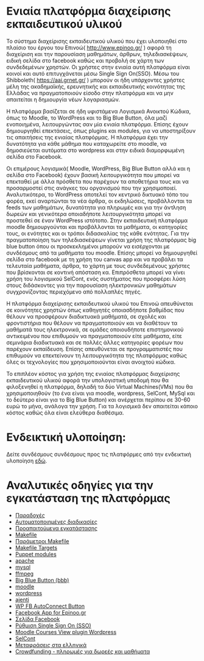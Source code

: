 # Ενιαία πλατφόρμα διαχείρισης εκπαιδευτικού υλικού

Το σύστημα διαχείρισης εκπαιδευτικού υλικού που έχει υλοποιηθεί στο πλαίσιο του έργου του Επινοώ( http://www.epinoo.gr/ ) αφορά τη διαχείριση και την παρουσίαση μαθημάτων, άρθρων, τηλεδιασκέψεων, ειδική σελίδα στο facebook καθώς και προβολή σε χάρτη των συνδεδεμένων χρηστών. Οι χρήστες στην ενιαία αυτή πλατφόρμα είναι κοινοί και αυτό επιτυγχάνεται μέσω Single Sign On(SSO). Μέσω του  Shibboleth( https://aai.grnet.gr/ )  μπορούν οι ήδη υπάρχοντες χρήστες μέλη της ακαδημαϊκής, ερευνητικής και εκπαιδευτικής κοινότητας της Ελλάδας να πραγματοποιούν είσοδο στην πλατφόρμα και να μην απαιτείται η δημιουργία νέων λογαριασμών.

Η πλατφόρμα βασίζεται σε ήδη υφιστάμενα Λογισμικά Ανοικτού Κώδικα, όπως το Moodle, το WordPress και το Big Blue Button, όλα μαζί ενοποιημένα, λειτουργώντας σαν μία ενιαία πλατφόρμα. Επίσης έχουν δημιουργηθεί επεκτάσεις, όπως plugins και modules, για να υποστηρίξουν τις απαιτήσεις της ενιαίας πλατφόρμας.  Η πλατφόρμα έχει την δυνατότητα για κάθε μάθημα που καταχωρείτε στο moodle, να δημοσιεύεται αυτόματα στο wordpress και στην ειδικά διαμορφωμένη σελίδα στο Facebook.

Οι επιμέρους λογισμικά( Moodle, WordPress, Big Blue Button αλλά και η σελίδα στο Facebook) έχουν βασική λειτουργικότητα που μπορεί να επεκταθεί με άλλα πρόσθετα που παρέχουν τα αποθετήρια τους και να προσαρμοστεί στις ανάγκες του οργανισμού που την χρησιμοποιεί. Αναλυτικότερα, το WordPress αποτελεί τον κεντρικό δικτυακό τόπο του φορέα, εκεί αναρτώνται τα νέα άρθρα, οι εκδηλώσεις, προβάλλονται τα feeds των μαθημάτων, δυνατότητα για  πληρωμές και για την άντληση δωρεών και γενικότερα οποιαδήποτε λειτουργικότητα μπορεί να προστεθεί σε έναν WordPress ιστότοπο. Στην εκπαιδευτική πλατφόρμα moodle δημιουργούνται και προβάλλονται τα μαθήματα, οι κατηγορίες τους, οι ενότητες και οι τρόποι διδασκαλίας της κάθε ενότητας. Για την πραγματοποίηση των τηλεδιασκέψεων γίνεται χρήση της πλατφόρμας big blue button όπου οι προσκεκλημένοι μπορούν να εισέρχονται με συνδέσμους από τα μαθήματα του moodle. Επίσης μπορεί να δημιουργηθεί σελίδα στο facebook με τη χρήση του canvas app και να προβάλει τα τελευταία μαθήματα, άρθρα, το χάρτη με τους συνδεδεμένους χρήστες που βρίσκονται σε κοντινή απόσταση κα. Επιπρόσθετα μπορεί να γίνει χρήση του λογισμικού SelCont, ενός συστήματος που προσφέρει λύση στους διδάσκοντες για την παρουσίαση ηλεκτρονικών μαθημάτων συγχρονίζοντας περιεχόμενο από πολλαπλές πηγές.

Η πλατφόρμα διαχείρισης εκπαιδευτικού υλικού του Επινοώ απευθύνεται σε κοινότητες χρηστών όπως καθηγητές οποιασδήποτε βαθμίδας που θέλουν να προσφέρουν διαδικτυακά μαθήματά, σε σχολές και φροντιστήρια που θέλουν να πραγματοποιούν και να διαθέτουν τα μαθήματά τους ηλεκτρονικά, σε ομάδες οποιουδήποτε επιστημονικού αντικειμένου που επιθυμούν να πραγματοποιούν είτε μαθήματα, είτε σεμινάρια διαδικτυακά και σε πολλές άλλες κατηγορίες φορέων που παρέχουν εκπαίδευση. Επίσης απευθύνεται σε προγραμματιστές που επιθυμούν να επεκτείνουν τη λειτουργικότητα της πλατφόρμας καθώς όλες οι τεχνολογίες που χρησιμοποιούνται είναι ανοιχτού κώδικα.

Το επιπλέον κόστος για χρήση της ενιαίας πλατφόρμας διαχείρισης εκπαιδευτικού υλικού αφορά την υπολογιστική υποδομή που θα φιλοξενηθεί η πλατφόρμα, δηλαδή τα δύο Virtual Machines(VMs) που θα χρησιμοποιηθούν (το ένα είναι για moodle, wordpress, SelCont, MySql και το δεύτερο είναι για το Big Blue Button) και ανέρχεται περίπου σε 30-60 ευρώ το μήνα, ανάλογα την χρήση. Για τα λογισμικά δεν απαιτείται κάποιο κόστος καθώς όλα είναι ελεύθερα διαθέσιμα.

# Ενδεικτική υλοποίηση:

Δείτε συνδέσμους συνδέσμους προς τις πλατφόρμες από την ενδεικτική υλοποίηση <a href="https://github.com/eellak/epinoo-platform/wiki/%CE%95%CE%BD%CE%B4%CE%B5%CE%B9%CE%BA%CF%84%CE%B9%CE%BA%CE%AE-%CF%85%CE%BB%CE%BF%CF%80%CE%BF%CE%AF%CE%B7%CF%83%CE%B7" target="_blank">εδώ</a>.

# Αναλυτικές οδηγίες για την εγκατάσταση της πλατφόρμας

* <a href="https://github.com/eellak/epinoo-platform/wiki/%CF%80%CE%B1%CF%81%CE%B1%CE%B4%CE%BF%CF%87%CE%AD%CF%82" target="_blank">Παραδοχές</a>
* <a href="https://github.com/eellak/epinoo-platform/wiki/%CE%91%CF%85%CF%84%CE%BF%CE%BC%CE%B1%CF%84%CE%BF%CF%80%CE%BF%CE%B9%CE%B7%CE%BC%CE%AD%CE%BD%CE%B5%CF%82-%CE%B4%CE%B9%CE%B1%CE%B4%CE%B9%CE%BA%CE%B1%CF%83%CE%AF%CE%B5%CF%82" target="_blank">Αυτοματοποιημένες διαδικασίες</a>
* <a href="https://github.com/eellak/epinoo-platform/wiki/%CE%A0%CF%81%CE%BF%CE%B1%CF%80%CE%B1%CE%B9%CF%84%CE%BF%CF%8D%CE%BC%CE%B5%CE%BD%CE%B1-%CE%B5%CE%B3%CE%BA%CE%B1%CF%84%CE%AC%CF%83%CF%84%CE%B1%CF%83%CE%B7%CF%82" target="_blank">Προαπαιτούμενα εγκατάστασης</a>
* <a href="https://github.com/eellak/epinoo-platform/wiki/Makefile" target="_blank">Makefile</a>
* <a href="https://github.com/eellak/epinoo-platform/wiki/%CE%A0%CE%B1%CF%81%CE%AC%CE%BC%CE%B5%CF%84%CF%81%CE%BF%CE%B9-Makefile" target="_blank">Παράμετροι Makefile</a>
* <a href="https://github.com/eellak/epinoo-platform/wiki/Makefile-Targets" target="_blank">Makefile Targets</a>
* <a href="https://github.com/eellak/epinoo-platform/wiki/Puppet-modules" target="_blank">Puppet modules</a>
* <a href="https://github.com/eellak/epinoo-platform/wiki/apache" target="_blank">apache</a>
* <a href="https://github.com/eellak/epinoo-platform/wiki/mysql" target="_blank">mysql</a>
* <a href="https://github.com/eellak/epinoo-platform/wiki/ffmpeg" target="_blank">ffmpeg</a>
* <a href="https://github.com/eellak/epinoo-platform/wiki/Big-Blue-Button-(bbb)" target="_blank">Big Blue Button (bbb)</a>
* <a href="https://github.com/eellak/epinoo-platform/wiki/moodle" target="_blank">moodle</a>
* <a href="https://github.com/eellak/epinoo-platform/wiki/wordpress" target="_blank">wordpress</a>
* <a href="https://github.com/eellak/epinoo-platform/wiki/ajenti" target="_blank">ajenti</a>
* <a href="https://github.com/eellak/epinoo-platform/wiki/WP-FB-AutoConnect-Button" target="_blank">WP FB AutoConnect Button</a>
* <a href="https://github.com/eellak/epinoo-platform/wiki/Facebook-App-for-Epinoo.gr" target="_blank">Facebook App for Epinoo.gr</a>
* <a href="https://github.com/eellak/epinoo-platform/wiki/%CE%A3%CE%B5%CE%BB%CE%AF%CE%B4%CE%B1-Facebook" target="_blank">Σελίδα Facebook</a>
* <a href="https://github.com/eellak/epinoo-platform/wiki/%CE%A1%CF%8D%CE%B8%CE%BC%CE%B9%CF%83%CE%B7-Single-Sign-On-(SSO)" target="_blank">Ρύθμιση Single Sign On (SSO)</a>
* <a href="https://github.com/eellak/epinoo-platform/wiki/Moodle-Courses-View-plugin-for-Wordpress" target="_blank">Moodle Courses View plugin Wordpress</a>
* <a href="https://github.com/eellak/epinoo-platform/wiki/SelCont" target="_blank">SelCont</a>
* <a href="https://github.com/eellak/epinoo-platform/wiki/%CE%9C%CE%B5%CF%84%CE%B1%CF%86%CF%81%CE%AC%CF%83%CE%B5%CE%B9%CF%82-%CF%83%CF%84%CE%B1-%CE%95%CE%BB%CE%BB%CE%B7%CE%BD%CE%B9%CE%BA%CE%AC" target="_blank">Μεταφράσεις στα ελληνικά</a>
* <a href="https://github.com/eellak/epinoo-platform/wiki/Crowdfunding---%CF%80%CE%BB%CE%B7%CF%81%CF%89%CE%BC%CE%AD%CF%82-%CE%B3%CE%B9%CE%B1-%CE%B4%CF%89%CF%81%CE%B5%CE%AD%CF%82-%CE%BA%CE%B1%CE%B9-%CE%BC%CE%B1%CE%B8%CE%AE%CE%BC%CE%B1%CF%84%CE%B1" target="_blank">Crowdfunding - πληρωμές για δωρεές και μαθήματα</a>

